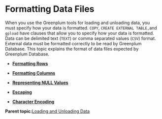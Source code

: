 # Formatting Data Files 

When you use the Greenplum tools for loading and unloading data, you must specify how your data is formatted. `COPY`, `CREATE EXTERNAL TABLE,`and `gpload` have clauses that allow you to specify how your data is formatted. Data can be delimited text \(`TEXT`\) or comma separated values \(`CSV`\) format. External data must be formatted correctly to be read by Greenplum Database. This topic explains the format of data files expected by Greenplum Database.

-   **[Formatting Rows](../../load/topics/g-formatting-rows.html)**  

-   **[Formatting Columns](../../load/topics/g-formatting-columns.html)**  

-   **[Representing NULL Values](../../load/topics/g-representing-null-values.html)**  

-   **[Escaping](../../load/topics/g-escaping.html)**  

-   **[Character Encoding](../../load/topics/g-character-encoding.html)**  


**Parent topic:**[Loading and Unloading Data](../../load/topics/g-loading-and-unloading-data.html)

